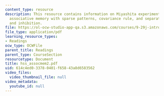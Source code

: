 ```yaml
---
content_type: resource
description: This resource contains information on Miyashita experiment, the GTA model,
  associative memory with sparse patterns, covariance rule, and separating excitation
  and inhibition.
file: https://ol-ocw-studio-app-qa.s3.amazonaws.com/courses/9-29j-introduction-to-computational-neuroscience-spring-2004/614c4ed033780401f65843a8d6583562_hss_assocmem2.pdf
file_type: application/pdf
learning_resource_types:
- Readings
ocw_type: OCWFile
parent_title: Readings
parent_type: CourseSection
resourcetype: Document
title: hss_assocmem2.pdf
uid: 614c4ed0-3378-0401-f658-43a8d6583562
video_files:
  video_thumbnail_file: null
video_metadata:
  youtube_id: null
---
```

